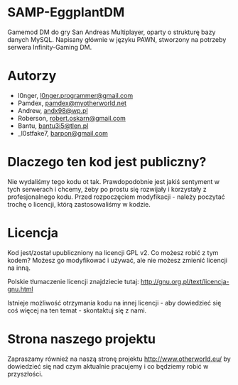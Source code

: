 SAMP-EggplantDM
============
Gamemod DM do gry San Andreas Multiplayer, oparty o strukturę bazy danych MySQL. 
Napisany głównie w języku PAWN, stworzony na potrzeby serwera Infinity-Gaming DM.

Autorzy
============
- l0nger, l0nger.programmer@gmail.com
- Pamdex, pamdex@myotherworld.net
- Andrew, andx98@wp.pl
- Roberson, robert.oskarn@gmail.com
- Bantu, bantu3i5@tlen.pl
- _l0stfake7, barpon@gmail.com

Dlaczego ten kod jest publiczny?
============
Nie wydaliśmy tego kodu ot tak. Prawdopodobnie jest jakiś sentyment w tych serwerach i chcemy, żeby po prostu się rozwijały i korzystały z profesjonalnego kodu. Przed rozpoczęciem modyfikacji - należy poczytać trochę o licencji, którą zastosowaliśmy w kodzie.

Licencja
============
Kod jest/został upubliczniony na licencji GPL v2. Co możesz robić z tym kodem? Możesz go modyfikować i używać, ale nie możesz zmienić licencji na inną.

Polskie tłumaczenie licencji znajdziecie tutaj: http://gnu.org.pl/text/licencja-gnu.html


Istnieje możliwość otrzymania kodu na innej licencji - aby dowiedzieć się coś więcej na ten temat - skontaktuj się z nami.


Strona naszego projektu
============
Zapraszamy również na naszą stronę projektu http://www.otherworld.eu/ by dowiedzieć się nad czym aktualnie pracujemy i co będziemy robić w przyszłości.
